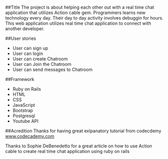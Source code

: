 ##Title
The project is about helping each other out with a real time chat application that utilizes Action cable gem. Programmers learns new technology every day. Their day to day activity involves debuggin for hours. This web application utilizes real time chat application to connect with another developer. 

##User stories
* User can sign up 
* User can login 
* User can create Chatroom
* User can Join the Chatroom
* User can send messages to Chatroom



##Framework
* Ruby on Rails
* HTML
* CSS
* JavaScript
* Bootstrap
* Postgresql
* Youtube API



##Acredition
Thanks for having great exlpanatory tutorial from codecdemy
www.codecademy.com

Thanks to Sophie DeBenedetto for a great article on how to use Action cable to create real time chat application using ruby on rails 

